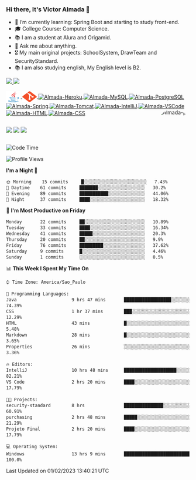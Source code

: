 ### Hi there, It's Victor Almada 👋


- 🌱 I’m currently learning: Spring Boot and starting to study front-end.
- 🎓 College Course: Computer Science.
- 📚  I am a student at Alura and Origamid.
- 💬 Ask me about anything.
- 🎖 My main original projects: SchoolSystem, DrawTeam and SecurityStandard.
- 📚 I am also studying english, My English level is B2.
 
<div>
<a href="https://github.com/Almadavic">
<img height="180em" src="https://github-readme-stats.vercel.app/api?username=Almadavic&showw_icons=true&theme=dark&include_all_commits=true&count_private=true">
<img height="180em" src="https://github-readme-stats.vercel.app/api/top-langs/?username=Almadavic&layout=compact&langs_count=16&theme=dracula">
</div>

<div style="display: inline_block"><br>
  <img align="center" alt="Almada-Java" height="30" width="40" src="https://raw.githubusercontent.com/devicons/devicon/master/icons/java/java-original.svg">
  <img align="center" alt="Almada-Git" height="30" width="40" src="https://raw.githubusercontent.com/devicons/devicon/master/icons/git/git-original.svg">
  <img align="center" alt="Almada-Heroku" height="30" width="40" src="https://cdn.jsdelivr.net/gh/devicons/devicon/icons/heroku/heroku-plain-wordmark.svg" />             
  <img align="center" alt="Almada-MySQL" height="30" width="40" src="https://cdn.jsdelivr.net/gh/devicons/devicon/icons/mysql/mysql-original-wordmark.svg" />
  <img align="center" alt="Almada-PostgreSQL" height="30" width="40" src="https://cdn.jsdelivr.net/gh/devicons/devicon/icons/postgresql/postgresql-plain-wordmark.svg" />
  <img align="center" alt="Almada-Spring" height="30" width="40" src="https://cdn.jsdelivr.net/gh/devicons/devicon/icons/spring/spring-original-wordmark.svg" />
  <img align="center" alt="Almada-Tomcat" height="30" width="40" src="https://cdn.jsdelivr.net/gh/devicons/devicon/icons/tomcat/tomcat-original-wordmark.svg" />
   <img align="center" alt="Almada-IntelliJ" height="30" width="40" src="https://cdn.jsdelivr.net/gh/devicons/devicon/icons/intellij/intellij-original.svg" />
   <img align="center" alt="Almada-VSCode" height="30" width="40" src="https://cdn.jsdelivr.net/gh/devicons/devicon/icons/vscode/vscode-original.svg" />
   <img align="center" alt="Almada-HTML" height="30" width="40" src="https://cdn.jsdelivr.net/gh/devicons/devicon/icons/html5/html5-original.svg" />
   <img align="center" alt="Almada-CSS" height="30" width="40" src="https://cdn.jsdelivr.net/gh/devicons/devicon/icons/css3/css3-original.svg" />
  <img align="right" alt="Almada-pic" height="150" style="border-radius:50px;" src="https://user-images.githubusercontent.com/85299065/185514627-94fcf387-edc6-4c24-88f1-b4873ccd49e9.png">
</div>
  
  ##
 
<div> 
  <a href="https://www.youtube.com/channel/UCUrcUNA90M_ZqLEcQxd3UNA" target="_blank"><img src="https://img.shields.io/badge/YouTube-FF0000?style=for-the-badge&logo=youtube&logoColor=white" target="_blank"></a>
 <a href = "mailto:almadavic@live.com"><img src="https://img.shields.io/badge/-Gmail-%23333?style=for-the-badge&logo=gmail&logoColor=white" target="_blank"></a>
  <a href="https://www.linkedin.com/in/victoralmada/" target="_blank"><img src="https://img.shields.io/badge/-LinkedIn-%230077B5?style=for-the-badge&logo=linkedin&logoColor=white" target="_blank"></a> 
</div>

##

<!--START_SECTION:waka-->
![Code Time](http://img.shields.io/badge/Code%20Time-185%20hrs%2037%20mins-blue)

![Profile Views](http://img.shields.io/badge/Profile%20Views-1-blue)

**I'm a Night 🦉** 

```text
🌞 Morning    15 commits     █░░░░░░░░░░░░░░░░░░░░░░░░   7.43% 
🌆 Daytime    61 commits     ███████░░░░░░░░░░░░░░░░░░   30.2% 
🌃 Evening    89 commits     ███████████░░░░░░░░░░░░░░   44.06% 
🌙 Night      37 commits     ████░░░░░░░░░░░░░░░░░░░░░   18.32%

```
📅 **I'm Most Productive on Friday** 

```text
Monday       22 commits     ██░░░░░░░░░░░░░░░░░░░░░░░   10.89% 
Tuesday      33 commits     ████░░░░░░░░░░░░░░░░░░░░░   16.34% 
Wednesday    41 commits     █████░░░░░░░░░░░░░░░░░░░░   20.3% 
Thursday     20 commits     ██░░░░░░░░░░░░░░░░░░░░░░░   9.9% 
Friday       76 commits     █████████░░░░░░░░░░░░░░░░   37.62% 
Saturday     9 commits      █░░░░░░░░░░░░░░░░░░░░░░░░   4.46% 
Sunday       1 commits      ░░░░░░░░░░░░░░░░░░░░░░░░░   0.5%

```


📊 **This Week I Spent My Time On** 

```text
⌚︎ Time Zone: America/Sao_Paulo

💬 Programming Languages: 
Java                     9 hrs 47 mins       ██████████████████░░░░░░░   74.39% 
CSS                      1 hr 37 mins        ███░░░░░░░░░░░░░░░░░░░░░░   12.29% 
HTML                     43 mins             █░░░░░░░░░░░░░░░░░░░░░░░░   5.48% 
Markdown                 28 mins             █░░░░░░░░░░░░░░░░░░░░░░░░   3.65% 
Properties               26 mins             ░░░░░░░░░░░░░░░░░░░░░░░░░   3.36%

🔥 Editors: 
IntelliJ                 10 hrs 48 mins      ████████████████████░░░░░   82.21% 
VS Code                  2 hrs 20 mins       ████░░░░░░░░░░░░░░░░░░░░░   17.79%

🐱‍💻 Projects: 
security-standard        8 hrs               ███████████████░░░░░░░░░░   60.91% 
purchasing               2 hrs 48 mins       █████░░░░░░░░░░░░░░░░░░░░   21.29% 
Projeto Final            2 hrs 20 mins       ████░░░░░░░░░░░░░░░░░░░░░   17.79%

💻 Operating System: 
Windows                  13 hrs 9 mins       █████████████████████████   100.0%

```


 Last Updated on 01/02/2023 13:40:21 UTC
<!--END_SECTION:waka-->
